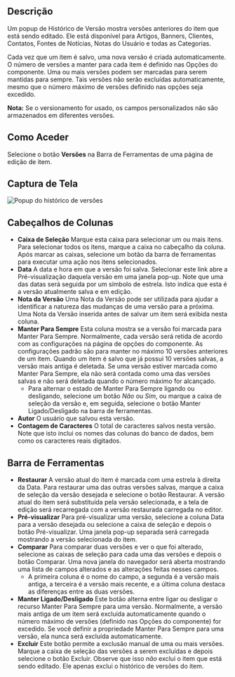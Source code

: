 <!-- Filename: Help4.x:Components_Version_History / Display title: Editar Histórico de Versões  -->

## Descrição

Um popup de Histórico de Versão mostra versões anteriores do item que está sendo editado. Ele está disponível para Artigos, Banners, Clientes, Contatos, Fontes de Notícias, Notas do Usuário e todas as Categorias.

Cada vez que um item é salvo, uma nova versão é criada automaticamente. O número de versões a manter para cada item é definido nas Opções do componente. Uma ou mais versões podem ser marcadas para serem mantidas para sempre. Tais versões não serão excluídas automaticamente, mesmo que o número máximo de versões definido nas opções seja excedido.

**Nota:** Se o versionamento for usado, os campos personalizados não são armazenados em diferentes versões.

## Como Aceder

Selecione o botão **Versões** na Barra de Ferramentas de uma página de edição de item.

## Captura de Tela

![Popup do histórico de versões](../../../pt/images/common-elements/articles-edit-versions.png)

## Cabeçalhos de Colunas

- **Caixa de Seleção** Marque esta caixa para selecionar um ou mais itens. Para selecionar todos os itens, marque a caixa no cabeçalho da coluna. Após marcar as caixas, selecione um botão da barra de ferramentas para executar uma ação nos itens selecionados.
- **Data** A data e hora em que a versão foi salva. Selecionar este link abre a Pré-visualização daquela versão em uma janela pop-up. Note que uma das datas será seguida por um símbolo de estrela. Isto indica que esta é a versão atualmente salva e em edição.
- **Nota da Versão** Uma Nota da Versão pode ser utilizada para ajudar a identificar a natureza das mudanças de uma versão para a próxima. Uma Nota da Versão inserida antes de salvar um item será exibida nesta coluna.
- **Manter Para Sempre** Esta coluna mostra se a versão foi marcada para Manter Para Sempre. Normalmente, cada versão será retida de acordo com as configurações na página de opções do componente. As configurações padrão são para manter no máximo 10 versões anteriores de um item. Quando um item é salvo que já possui 10 versões salvas, a versão mais antiga é deletada. Se uma versão estiver marcada como Manter Para Sempre, ela não será contada como uma das versões salvas e não será deletada quando o número máximo for alcançado.
  - Para alternar o estado de Manter Para Sempre ligando ou desligando, selecione um botão *Não* ou *Sim*, ou marque a caixa de seleção da versão e, em seguida, selecione o botão Manter Ligado/Desligado na barra de ferramentas.
- **Autor** O usuário que salvou esta versão.
- **Contagem de Caracteres** O total de caracteres salvos nesta versão. Note que isto inclui os nomes das colunas do banco de dados, bem como os caracteres reais digitados.

## Barra de Ferramentas

- **Restaurar** A versão atual do item é marcada com uma estrela à direita da Data. Para restaurar uma das outras versões salvas, marque a caixa de seleção da versão desejada e selecione o botão Restaurar. A versão atual do item será substituída pela versão selecionada, e a tela de edição será recarregada com a versão restaurada carregada no editor.
- **Pré-visualizar** Para pré-visualizar uma versão, selecione a coluna Data para a versão desejada ou selecione a caixa de seleção e depois o botão Pré-visualizar. Uma janela pop-up separada será carregada mostrando a versão selecionada do item.
- **Comparar** Para comparar duas versões e ver o que foi alterado, selecione as caixas de seleção para cada uma das versões e depois o botão Comparar. Uma nova janela do navegador será aberta mostrando uma lista de campos alterados e as alterações feitas nesses campos.
  - A primeira coluna é o nome do campo, a segunda é a versão mais antiga, a terceira é a versão mais recente, e a última coluna destaca as diferenças entre as duas versões.
- **Manter Ligado/Desligado** Este botão alterna entre ligar ou desligar o recurso Manter Para Sempre para uma versão. Normalmente, a versão mais antiga de um item será excluída automaticamente quando o número máximo de versões (definido nas Opções do componente) for excedido. Se você definir a propriedade Manter Para Sempre para uma versão, ela nunca será excluída automaticamente.
- **Excluir** Este botão permite a exclusão manual de uma ou mais versões. Marque a caixa de seleção das versões a serem excluídas e depois selecione o botão Excluir. Observe que isso *não* exclui o item que está sendo editado. Ele apenas exclui o histórico de versões do item.

